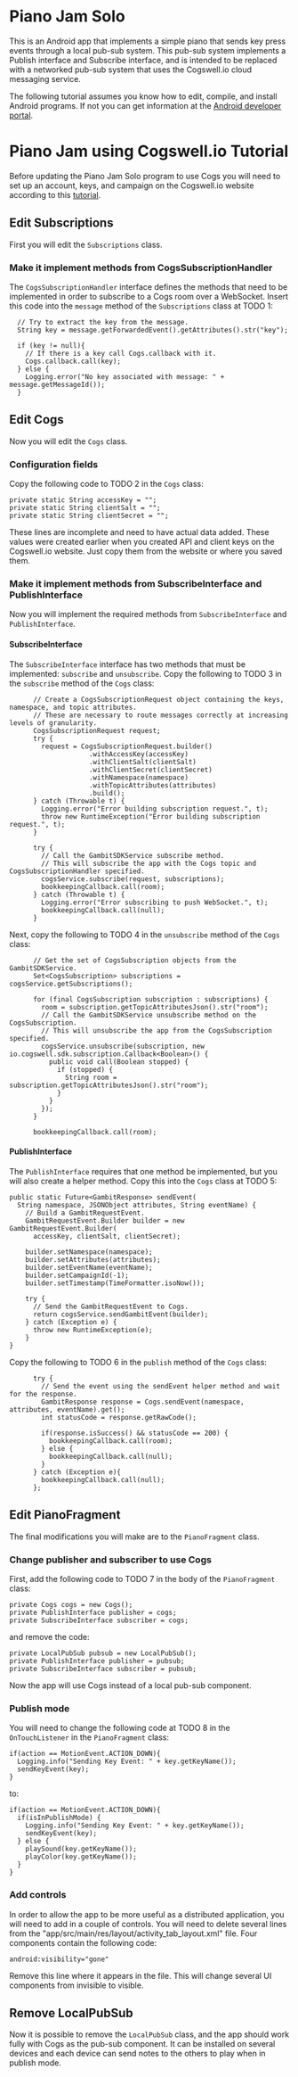 # Piano Jam Solo

This is an Android app that implements a simple piano that sends key press events
through a local pub-sub system. This pub-sub system implements a Publish interface
and Subscribe interface, and is intended to be replaced with a networked pub-sub
system that uses the Cogswell.io cloud messaging service.

The following tutorial assumes you know how to edit, compile, and install Android
programs. If not you can get information at the
[Android developer portal](https://developer.android.com/training/index.html).

# Piano Jam using Cogswell.io Tutorial
Before updating the Piano Jam Solo program to use Cogs you will need to set up an account, keys,
and campaign on the Cogswell.io website according to this [tutorial](CogswellTutorial.md).

## Edit Subscriptions
First you will edit the `Subscriptions` class.

### Make it implement methods from CogsSubscriptionHandler
The `CogsSubscriptionHandler` interface defines the methods that need to be implemented
in order to subscribe to a Cogs room over a WebSocket. Insert this code into the `message` method
of the `Subscriptions` class at TODO 1:
```
  // Try to extract the key from the message.
  String key = message.getForwardedEvent().getAttributes().str("key");

  if (key != null){
    // If there is a key call Cogs.callback with it.
    Cogs.callback.call(key);
  } else {
    Logging.error("No key associated with message: " + message.getMessageId());
  }
```

## Edit Cogs
Now you will edit the `Cogs` class.

### Configuration fields
Copy the following code to TODO 2 in the `Cogs` class:
```
private static String accessKey = "";
private static String clientSalt = "";
private static String clientSecret = "";
```
These lines are incomplete and need to have actual data added. These
values were created earlier when you created API and client keys on the Cogswell.io
website. Just copy them from the website or where you saved them.

### Make it implement methods from SubscribeInterface and PublishInterface
Now you will implement the required methods from `SubscribeInterface` and `PublishInterface`.

#### SubscribeInterface
The `SubscribeInterface` interface has two methods that must be implemented: `subscribe`
and `unsubscribe`. Copy the following to TODO 3 in the `subscribe` method of the `Cogs` class:
```
      // Create a CogsSubscriptionRequest object containing the keys, namespace, and topic attributes.
      // These are necessary to route messages correctly at increasing levels of granularity.
      CogsSubscriptionRequest request;
      try {
        request = CogsSubscriptionRequest.builder()
                    .withAccessKey(accessKey)
                    .withClientSalt(clientSalt)
                    .withClientSecret(clientSecret)
                    .withNamespace(namespace)
                    .withTopicAttributes(attributes)
                    .build();
      } catch (Throwable t) {
        Logging.error("Error building subscription request.", t);
        throw new RuntimeException("Error building subscription request.", t);
      }

      try {
        // Call the GambitSDKService subscribe method.
        // This will subscribe the app with the Cogs topic and CogsSubscriptionHandler specified.
        cogsService.subscribe(request, subscriptions);
        bookkeepingCallback.call(room);
      } catch (Throwable t) {
        Logging.error("Error subscribing to push WebSocket.", t);
        bookkeepingCallback.call(null);
      }
```

Next, copy the following to TODO 4 in the `unsubscribe` method of the `Cogs` class:
```
      // Get the set of CogsSubscription objects from the GambitSDKService.
      Set<CogsSubscription> subscriptions = cogsService.getSubscriptions();

      for (final CogsSubscription subscription : subscriptions) {
        room = subscription.getTopicAttributesJson().str("room");
        // Call the GambitSDKService unsubscribe method on the CogsSubscription.
        // This will unsubscribe the app from the CogsSubscription specified.
        cogsService.unsubscribe(subscription, new io.cogswell.sdk.subscription.Callback<Boolean>() {
          public void call(Boolean stopped) {
            if (stopped) {
              String room = subscription.getTopicAttributesJson().str("room");
            }
          }
        });
      }

      bookkeepingCallback.call(room);
```

#### PublishInterface
The `PublishInterface` requires that one method be implemented, but you will also
create a helper method. Copy this into the `Cogs` class at TODO 5:
```
public static Future<GambitResponse> sendEvent(
  String namespace, JSONObject attributes, String eventName) {
    // Build a GambitRequestEvent.
    GambitRequestEvent.Builder builder = new GambitRequestEvent.Builder(
      accessKey, clientSalt, clientSecret);

    builder.setNamespace(namespace);
    builder.setAttributes(attributes);
    builder.setEventName(eventName);
    builder.setCampaignId(-1);
    builder.setTimestamp(TimeFormatter.isoNow());

    try {
      // Send the GambitRequestEvent to Cogs.
      return cogsService.sendGambitEvent(builder);
    } catch (Exception e) {
      throw new RuntimeException(e);
    }
}
```

Copy the following to TODO 6 in the `publish` method of the `Cogs` class:
```
      try {
        // Send the event using the sendEvent helper method and wait for the response.
        GambitResponse response = Cogs.sendEvent(namespace, attributes, eventName).get();
        int statusCode = response.getRawCode();

        if(response.isSuccess() && statusCode == 200) {
          bookkeepingCallback.call(room);
        } else {
          bookkeepingCallback.call(null);
        }
      } catch (Exception e){
        bookkeepingCallback.call(null);
      };
```

## Edit PianoFragment
The final modifications you will make are to the `PianoFragment` class.

### Change publisher and subscriber to use Cogs
First, add the following code to TODO 7 in the body of the `PianoFragment` class:
```
private Cogs cogs = new Cogs();
private PublishInterface publisher = cogs;
private SubscribeInterface subscriber = cogs;
```
and remove the code:
```
private LocalPubSub pubsub = new LocalPubSub();
private PublishInterface publisher = pubsub;
private SubscribeInterface subscriber = pubsub;
```
Now the app will use Cogs instead of a local pub-sub component.

### Publish mode
You will need to change the following code at TODO 8
in the `OnTouchListener` in the `PianoFragment` class:
```
if(action == MotionEvent.ACTION_DOWN){
  Logging.info("Sending Key Event: " + key.getKeyName());
  sendKeyEvent(key);
}
```
to:
```
if(action == MotionEvent.ACTION_DOWN){
  if(isInPublishMode) {
    Logging.info("Sending Key Event: " + key.getKeyName());
    sendKeyEvent(key);
  } else {
    playSound(key.getKeyName());
    playColor(key.getKeyName());
  }
}
```

### Add controls
In order to allow the app to be more useful as a distributed application, you will
need to add in a couple of controls. You will need to delete several lines from the
"app/src/main/res/layout/activity_tab_layout.xml" file. Four components contain the
following code:
```
android:visibility="gone"
```
Remove this line where it appears in the file. This will change several UI components
from invisible to visible.

## Remove LocalPubSub
Now it is possible to remove the `LocalPubSub` class, and the app should work fully
with Cogs as the pub-sub component. It can be installed on several devices and each device
can send notes to the others to play when in publish mode.


